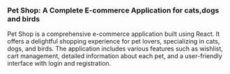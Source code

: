 <h3>Pet Shop: A Complete E-commerce Application for cats,dogs and birds</h3>
Pet Shop is a comprehensive e-commerce application built using React. It offers a delightful shopping experience for pet lovers, specializing in cats, dogs, and birds. The application includes various features such as wishlist, cart management, detailed information about each pet, and a user-friendly interface with login and registration.
